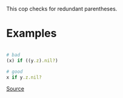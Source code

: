 
This cop checks for redundant parentheses.

# Examples

```ruby

# bad
(x) if ((y.z).nil?)

# good
x if y.z.nil?
```

[Source](http://www.rubydoc.info/gems/rubocop/RuboCop/Cop/Style/RedundantParentheses)